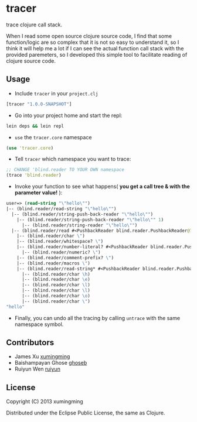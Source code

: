 # tracer

trace clojure call stack.

When I read some open source clojure source code, I find that some function/logic are so complex that it is not so easy to understand it, so I think it will help me a lot if I can see the actual function call stack with the provided paremeters, so I developed this simple tool to facilitate reading of clojure source code.

## Usage

* Include `tracer` in your `project.clj`

```clojure
[tracer "1.0.0-SNAPSHOT"]
```

* Go into your project home and start the repl:

```bash
lein deps && lein repl
```

* `use` the `tracer.core` namespace

```clojure
(use 'tracer.core)
```

* Tell `tracer` which namespace you want to trace:

```clojure
;; CHANGE 'blind.reader TO YOUR OWN namespace
(trace 'blind.reader)
```

* Invoke your function to see what happens( **you get a call tree & with the parameter value!** ):

```clojure
user=> (read-string "\"hello\"")
|-- (blind.reader/read-string "\"hello\"")
  |-- (blind.reader/string-push-back-reader "\"hello\"")
    |-- (blind.reader/string-push-back-reader "\"hello\"" 1)
      |-- (blind.reader/string-reader "\"hello\"")
  |-- (blind.reader/read #<PushbackReader blind.reader.PushbackReader@7eec835f> true nil false)
    |-- (blind.reader/char \")
    |-- (blind.reader/whitespace? \")
    |-- (blind.reader/number-literal? #<PushbackReader blind.reader.PushbackReader@7eec835f> \")
      |-- (blind.reader/numeric? \")
    |-- (blind.reader/comment-prefix? \")
    |-- (blind.reader/macros \")
    |-- (blind.reader/read-string* #<PushbackReader blind.reader.PushbackReader@7eec835f> \")
      |-- (blind.reader/char \h)
      |-- (blind.reader/char \e)
      |-- (blind.reader/char \l)
      |-- (blind.reader/char \l)
      |-- (blind.reader/char \o)
      |-- (blind.reader/char \")
"hello"
```

* Finally, you can undo all the tracing by calling `untrace` with the
same namespace symbol.

## Contributors
* James Xu [xumingming](https://github.com/xumingming)
* Baishampayan Ghose [ghoseb](https://github.com/ghoseb)
* Ruiyun Wen [ruiyun](https://github.com/Ruiyun)

## License

Copyright (C) 2013 xumingming

Distributed under the Eclipse Public License, the same as Clojure.
